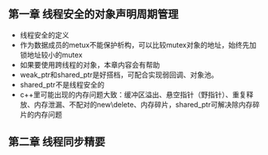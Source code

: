 ## 第一章 线程安全的对象声明周期管理

- 线程安全的定义
- 作为数据成员的metux不能保护析构，可以比较mutex对象的地址，始终先加锁地址较小的mutex
- 如果要使用跨线程的对象，本章内容会有帮助
- weak_ptr和shared_ptr是好搭档，可配合实现弱回调、对象池。
- shared_ptr不是线程安全的
- c++里可能出现的内存问题大致：缓冲区溢出、悬空指针（野指针）、重复释放、内存泄漏、不配对的new\delete、内存碎片，shared_ptr可解决除内存碎片的内存问题

## 第二章 线程同步精要

